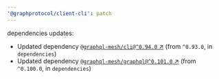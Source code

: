 ```yaml
---
'@graphprotocol/client-cli': patch
---
```

dependencies updates:
  - Updated dependency [`@graphql-mesh/cli@^0.94.0` ↗︎](https://www.npmjs.com/package/@graphql-mesh/cli/v/0.94.0) (from `^0.93.0`, in `dependencies`)
  - Updated dependency [`@graphql-mesh/graphql@^0.101.0` ↗︎](https://www.npmjs.com/package/@graphql-mesh/graphql/v/0.101.0) (from `^0.100.0`, in `dependencies`)
